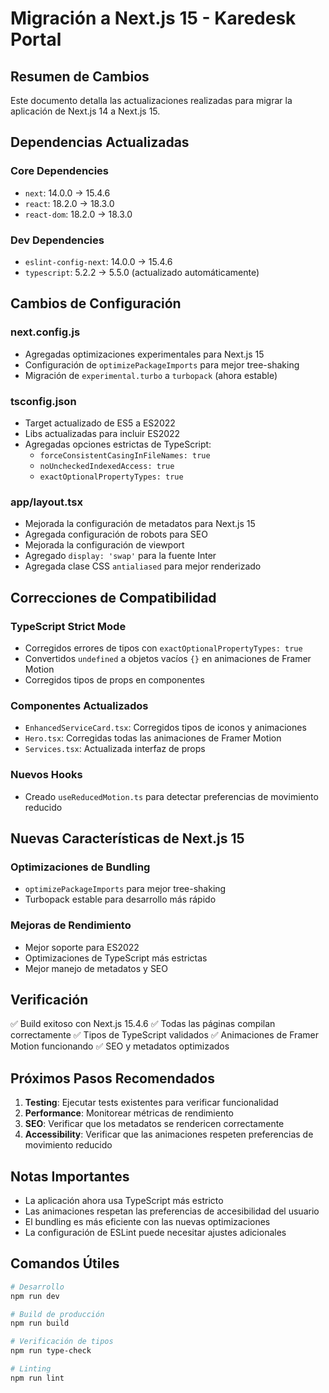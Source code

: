 # Migración a Next.js 15 - Karedesk Portal

## Resumen de Cambios

Este documento detalla las actualizaciones realizadas para migrar la aplicación de Next.js 14 a Next.js 15.

## Dependencias Actualizadas

### Core Dependencies
- `next`: 14.0.0 → 15.4.6
- `react`: 18.2.0 → 18.3.0
- `react-dom`: 18.2.0 → 18.3.0

### Dev Dependencies
- `eslint-config-next`: 14.0.0 → 15.4.6
- `typescript`: 5.2.2 → 5.5.0 (actualizado automáticamente)

## Cambios de Configuración

### next.config.js
- Agregadas optimizaciones experimentales para Next.js 15
- Configuración de `optimizePackageImports` para mejor tree-shaking
- Migración de `experimental.turbo` a `turbopack` (ahora estable)

### tsconfig.json
- Target actualizado de ES5 a ES2022
- Libs actualizadas para incluir ES2022
- Agregadas opciones estrictas de TypeScript:
  - `forceConsistentCasingInFileNames: true`
  - `noUncheckedIndexedAccess: true`
  - `exactOptionalPropertyTypes: true`

### app/layout.tsx
- Mejorada la configuración de metadatos para Next.js 15
- Agregada configuración de robots para SEO
- Mejorada la configuración de viewport
- Agregado `display: 'swap'` para la fuente Inter
- Agregada clase CSS `antialiased` para mejor renderizado

## Correcciones de Compatibilidad

### TypeScript Strict Mode
- Corregidos errores de tipos con `exactOptionalPropertyTypes: true`
- Convertidos `undefined` a objetos vacíos `{}` en animaciones de Framer Motion
- Corregidos tipos de props en componentes

### Componentes Actualizados
- `EnhancedServiceCard.tsx`: Corregidos tipos de iconos y animaciones
- `Hero.tsx`: Corregidas todas las animaciones de Framer Motion
- `Services.tsx`: Actualizada interfaz de props

### Nuevos Hooks
- Creado `useReducedMotion.ts` para detectar preferencias de movimiento reducido

## Nuevas Características de Next.js 15

### Optimizaciones de Bundling
- `optimizePackageImports` para mejor tree-shaking
- Turbopack estable para desarrollo más rápido

### Mejoras de Rendimiento
- Mejor soporte para ES2022
- Optimizaciones de TypeScript más estrictas
- Mejor manejo de metadatos y SEO

## Verificación

✅ Build exitoso con Next.js 15.4.6
✅ Todas las páginas compilan correctamente
✅ Tipos de TypeScript validados
✅ Animaciones de Framer Motion funcionando
✅ SEO y metadatos optimizados

## Próximos Pasos Recomendados

1. **Testing**: Ejecutar tests existentes para verificar funcionalidad
2. **Performance**: Monitorear métricas de rendimiento
3. **SEO**: Verificar que los metadatos se rendericen correctamente
4. **Accessibility**: Verificar que las animaciones respeten preferencias de movimiento reducido

## Notas Importantes

- La aplicación ahora usa TypeScript más estricto
- Las animaciones respetan las preferencias de accesibilidad del usuario
- El bundling es más eficiente con las nuevas optimizaciones
- La configuración de ESLint puede necesitar ajustes adicionales

## Comandos Útiles

```bash
# Desarrollo
npm run dev

# Build de producción
npm run build

# Verificación de tipos
npm run type-check

# Linting
npm run lint
```

